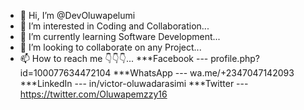 - 👋 Hi, I’m @DevOluwapelumi
- 👀 I’m interested in Coding and Collaboration...
- 🌱 I’m currently learning Software Development...
- 💞️ I’m looking to collaborate on any Project...
- 📫 How to reach me 👇👇👇...
                           ***Facebook --- profile.php?id=100077634472104
                           ***WhatsApp --- wa.me/+2347047142093
                           ***LinkedIn --- in/victor-oluwadarasimi
                           ***Twitter  --- https://twitter.com/Oluwapemzzy16

<!---
DevOluwapelumi/DevOluwapelumi is a ✨ special ✨ repository because its `README.md` (this file) appears on your GitHub profile.
You can click the Preview link to take a look at your changes.
--->
